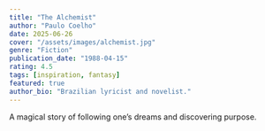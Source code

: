 ```yaml
---
title: "The Alchemist"
author: "Paulo Coelho"
date: 2025-06-26
cover: "/assets/images/alchemist.jpg"
genre: "Fiction"
publication_date: "1988-04-15"
rating: 4.5
tags: [inspiration, fantasy]
featured: true
author_bio: "Brazilian lyricist and novelist."
---
```

A magical story of following one’s dreams and discovering purpose.
